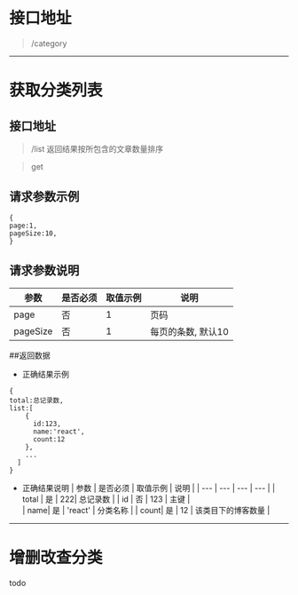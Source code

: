 # 接口地址
>/category

***
# 获取分类列表
## 接口地址
>/list
>返回结果按所包含的文章数量排序

>get
## 请求参数示例
```
{
page:1,
pageSize:10,
}
```

## 请求参数说明
 | 参数    | 是否必须 |    取值示例     |   说明 | 
 | ---    | --- | ---         | ---      | 
 | page | 否 | 1 | 页码 | 
 | pageSize| 否 | 1 | 每页的条数, 默认10 | 

 
##返回数据
- 正确结果示例
```
{
total:总记录数,
list:[
	{
	  id:123,
	  name:'react',
	  count:12
 	},
 	...
  ]
}
```
- 正确结果说明
 | 参数    | 是否必须 |    取值示例     |   说明 | 
 | ---    | --- | ---         | ---      | 
 | total | 是 | 222| 总记录数 | 
 | id |  否 | 123 | 主键 |  
 | name| 是 | 'react' | 分类名称 | 
 | count| 是 | 12 | 该类目下的博客数量 | 

***

# 增删改查分类 
todo
